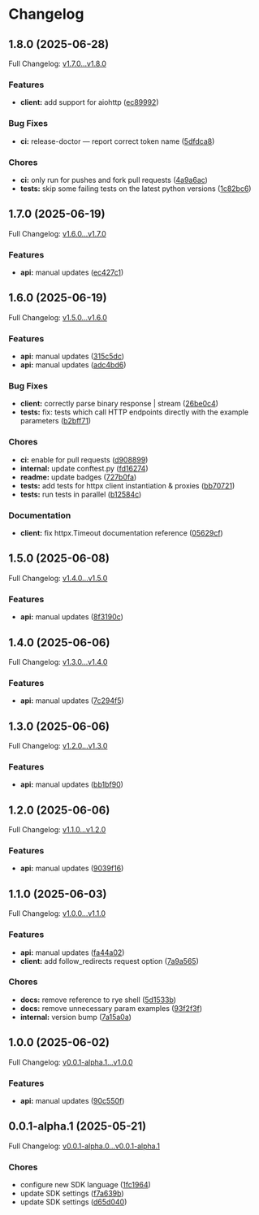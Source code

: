 # Changelog

## 1.8.0 (2025-06-28)

Full Changelog: [v1.7.0...v1.8.0](https://github.com/brand-dot-dev/python-sdk/compare/v1.7.0...v1.8.0)

### Features

* **client:** add support for aiohttp ([ec89992](https://github.com/brand-dot-dev/python-sdk/commit/ec89992888ebc95015e914ec22ad479054797455))


### Bug Fixes

* **ci:** release-doctor — report correct token name ([5dfdca8](https://github.com/brand-dot-dev/python-sdk/commit/5dfdca8ac67612c7ebe230b03d8b30754c7ceb49))


### Chores

* **ci:** only run for pushes and fork pull requests ([4a9a6ac](https://github.com/brand-dot-dev/python-sdk/commit/4a9a6acb4467d8f45b3d81967094fdd119f30bd2))
* **tests:** skip some failing tests on the latest python versions ([1c82bc6](https://github.com/brand-dot-dev/python-sdk/commit/1c82bc6b846e17da31ec6798c9fcd59336709a60))

## 1.7.0 (2025-06-19)

Full Changelog: [v1.6.0...v1.7.0](https://github.com/brand-dot-dev/python-sdk/compare/v1.6.0...v1.7.0)

### Features

* **api:** manual updates ([ec427c1](https://github.com/brand-dot-dev/python-sdk/commit/ec427c1d9a888f17310304714b099ec2487fea82))

## 1.6.0 (2025-06-19)

Full Changelog: [v1.5.0...v1.6.0](https://github.com/brand-dot-dev/python-sdk/compare/v1.5.0...v1.6.0)

### Features

* **api:** manual updates ([315c5dc](https://github.com/brand-dot-dev/python-sdk/commit/315c5dcb1aa4982bf5e90b3fbe1223c969234a64))
* **api:** manual updates ([adc4bd6](https://github.com/brand-dot-dev/python-sdk/commit/adc4bd6260c7bc6471fa060b66c1f3e8f368bf07))


### Bug Fixes

* **client:** correctly parse binary response | stream ([26be0c4](https://github.com/brand-dot-dev/python-sdk/commit/26be0c417636a9be6f5b52fd079038b3eeb11484))
* **tests:** fix: tests which call HTTP endpoints directly with the example parameters ([b2bff71](https://github.com/brand-dot-dev/python-sdk/commit/b2bff712704ec48751c0b2ea4f51960913811a98))


### Chores

* **ci:** enable for pull requests ([d908899](https://github.com/brand-dot-dev/python-sdk/commit/d9088990a6b2e760d1a425117848697882a2b5bd))
* **internal:** update conftest.py ([fd16274](https://github.com/brand-dot-dev/python-sdk/commit/fd16274f9eb87fac48f5d746e628f135f98ff052))
* **readme:** update badges ([727b0fa](https://github.com/brand-dot-dev/python-sdk/commit/727b0fa230d8a40abbd1e36e592ba3ba05b6f8eb))
* **tests:** add tests for httpx client instantiation & proxies ([bb70721](https://github.com/brand-dot-dev/python-sdk/commit/bb70721dd5ac47752cc749ac9269eb4e7d1bb6d4))
* **tests:** run tests in parallel ([b12584c](https://github.com/brand-dot-dev/python-sdk/commit/b12584c87749c3a9e06653418a9e3365f80cfee0))


### Documentation

* **client:** fix httpx.Timeout documentation reference ([05629cf](https://github.com/brand-dot-dev/python-sdk/commit/05629cf3a6cef8bf5b65aa4df60528e313883a7b))

## 1.5.0 (2025-06-08)

Full Changelog: [v1.4.0...v1.5.0](https://github.com/brand-dot-dev/python-sdk/compare/v1.4.0...v1.5.0)

### Features

* **api:** manual updates ([8f3190c](https://github.com/brand-dot-dev/python-sdk/commit/8f3190c847269b9537c2000feadff81762171295))

## 1.4.0 (2025-06-06)

Full Changelog: [v1.3.0...v1.4.0](https://github.com/brand-dot-dev/python-sdk/compare/v1.3.0...v1.4.0)

### Features

* **api:** manual updates ([7c294f5](https://github.com/brand-dot-dev/python-sdk/commit/7c294f5085d548520f19c3e00d11faccd9622825))

## 1.3.0 (2025-06-06)

Full Changelog: [v1.2.0...v1.3.0](https://github.com/brand-dot-dev/python-sdk/compare/v1.2.0...v1.3.0)

### Features

* **api:** manual updates ([bb1bf90](https://github.com/brand-dot-dev/python-sdk/commit/bb1bf90daf24a834121f2656741b1bce3e611588))

## 1.2.0 (2025-06-06)

Full Changelog: [v1.1.0...v1.2.0](https://github.com/brand-dot-dev/python-sdk/compare/v1.1.0...v1.2.0)

### Features

* **api:** manual updates ([9039f16](https://github.com/brand-dot-dev/python-sdk/commit/9039f1632ed997579d6ab4f55a83adcf2fbc3fce))

## 1.1.0 (2025-06-03)

Full Changelog: [v1.0.0...v1.1.0](https://github.com/brand-dot-dev/python-sdk/compare/v1.0.0...v1.1.0)

### Features

* **api:** manual updates ([fa44a02](https://github.com/brand-dot-dev/python-sdk/commit/fa44a02f3397ae35b14ce65f8cacb60b4cc76b33))
* **client:** add follow_redirects request option ([7a9a565](https://github.com/brand-dot-dev/python-sdk/commit/7a9a5654ef7f84e4b8231ec5c50b972dc2241dba))


### Chores

* **docs:** remove reference to rye shell ([5d1533b](https://github.com/brand-dot-dev/python-sdk/commit/5d1533ba7fd39e6d1b0cc4cd44793e4de4233d64))
* **docs:** remove unnecessary param examples ([93f2f3f](https://github.com/brand-dot-dev/python-sdk/commit/93f2f3f95c7ebaa648a16c752d4d81c48929c39c))
* **internal:** version bump ([7a15a0a](https://github.com/brand-dot-dev/python-sdk/commit/7a15a0aceaca0cd700f7aab8282e5bdef8cbf31f))

## 1.0.0 (2025-06-02)

Full Changelog: [v0.0.1-alpha.1...v1.0.0](https://github.com/brand-dot-dev/python-sdk/compare/v0.0.1-alpha.1...v1.0.0)

### Features

* **api:** manual updates ([90c550f](https://github.com/brand-dot-dev/python-sdk/commit/90c550fdeaefe75facfd24724c878a70f8aa35b4))

## 0.0.1-alpha.1 (2025-05-21)

Full Changelog: [v0.0.1-alpha.0...v0.0.1-alpha.1](https://github.com/brand-dot-dev/python-sdk/compare/v0.0.1-alpha.0...v0.0.1-alpha.1)

### Chores

* configure new SDK language ([1fc1964](https://github.com/brand-dot-dev/python-sdk/commit/1fc1964f8ec52cd807d6c69d119dc9175551a94b))
* update SDK settings ([f7a639b](https://github.com/brand-dot-dev/python-sdk/commit/f7a639bcc1d10e14c42eb59e109c2bdb6c3cc761))
* update SDK settings ([d65d040](https://github.com/brand-dot-dev/python-sdk/commit/d65d04065c5dd84d2d4d57e2f0fddf78d0a56132))
